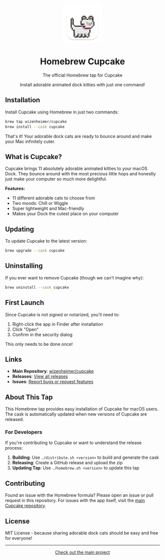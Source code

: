 <div align="center">
  <img src="https://raw.githubusercontent.com/wizenheimer/cupcake/main/src/cupcake/Assets.xcassets/AppIcon.appiconset/icon_256x256.png" alt="Cupcake App Icon" width="128" height="128">
  <h1>Homebrew Cupcake</h1>
  <p>The official Homebrew tap for Cupcake</p>
  <p>Install adorable animated dock kitties with just one command!</p>
</div>

## Installation

Install Cupcake using Homebrew in just two commands:

```bash
brew tap wizenheimer/cupcake
brew install --cask cupcake
```

That's it! Your adorable dock cats are ready to bounce around and make your Mac infinitely cuter.

## What is Cupcake?

Cupcake brings 11 absolutely adorable animated kitties to your macOS Dock. They bounce around with the most precious little hops and honestly just make your computer so much more delightful.

**Features:**

- 11 different adorable cats to choose from
- Two moods: Chill or Wiggle
- Super lightweight and Mac-friendly
- Makes your Dock the cutest place on your computer

## Updating

To update Cupcake to the latest version:

```bash
brew upgrade --cask cupcake
```

## Uninstalling

If you ever want to remove Cupcake (though we can't imagine why):

```bash
brew uninstall --cask cupcake
```

## First Launch

Since Cupcake is not signed or notarized, you'll need to:

1. Right-click the app in Finder after installation
2. Click "Open"
3. Confirm in the security dialog

This only needs to be done once!

## Links

- **Main Repository**: [wizenheimer/cupcake](https://github.com/wizenheimer/cupcake)
- **Releases**: [View all releases](https://github.com/wizenheimer/cupcake/releases)
- **Issues**: [Report bugs or request features](https://github.com/wizenheimer/cupcake/issues)

## About This Tap

This Homebrew tap provides easy installation of Cupcake for macOS users. The cask is automatically updated when new versions of Cupcake are released.

### For Developers

If you're contributing to Cupcake or want to understand the release process:

1. **Building**: Use `./distribute.sh <version>` to build and generate the cask
2. **Releasing**: Create a GitHub release and upload the zip
3. **Updating Tap**: Use `./homebrew.sh <version>` to update this tap

## Contributing

Found an issue with the Homebrew formula? Please open an issue or pull request in this repository. For issues with the app itself, visit the [main Cupcake repository](https://github.com/wizenheimer/cupcake).

## License

MIT License - because sharing adorable dock cats should be easy and free for everyone!

---

<div align="center">
  <p>
    <a href="https://github.com/wizenheimer/cupcake">Check out the main project</a>
  </p>
</div>
